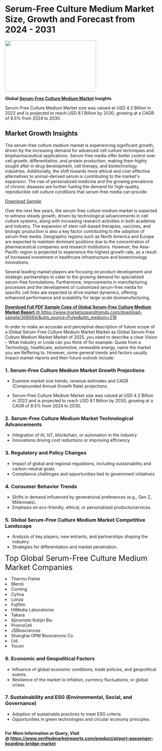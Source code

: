 <H1>Serum-Free Culture Medium Market Size, Growth and Forecast from 2024 - 2031</H1><img class="aligncenter size-medium wp-image-584254" src="https://thirdeyenews.in/wp-content/uploads/2024/09/Global-Market-Research-300x168.jpeg" alt="" width="300" height="168" /><p><strong>Global&nbsp;<a href="https://www.marketsizeandtrends.com/download-sample/306064/&amp;utm_source=Pulse&amp;utm_medium=218">Serum-Free Culture Medium Market</a> Insights</strong></p><p>Serum-Free Culture Medium Market size was valued at USD 4.2 Billion in 2022 and is projected to reach USD 8.1 Billion by 2030, growing at a CAGR of 8.5% from 2024 to 2030.</p><p><h2>Market Growth Insights</h2> <p>The serum-free culture medium market is experiencing significant growth, driven by the increasing demand for advanced cell culture techniques and biopharmaceutical applications. Serum-free media offer better control over cell growth, differentiation, and protein production, making them highly sought after in drug development, cell therapy, and biotechnology industries. Additionally, the shift towards more ethical and cost-effective alternatives to animal-derived serum is contributing to the market's expansion. The rise of personalized medicine and the growing prevalence of chronic diseases are further fueling the demand for high-quality, reproducible cell culture conditions that serum-free media can provide.</p> <p><a href="#">Download Sample</a></p> <p>Over the next few years, the serum-free culture medium market is expected to witness steady growth, driven by technological advancements in cell culture systems, along with increasing research activities in both academia and industry. The expansion of stem cell-based therapies, vaccines, and biologic production is also a key factor contributing to the adoption of serum-free media. Geographic regions such as North America and Europe are expected to maintain dominant positions due to the concentration of pharmaceutical companies and research institutions. However, the Asia-Pacific region is projected to experience the highest growth rate, as a result of increased investment in healthcare infrastructure and biotechnology innovations.</p> <p>Several leading market players are focusing on product development and strategic partnerships to cater to the growing demand for specialized serum-free formulations. Furthermore, improvements in manufacturing processes and the development of customized serum-free media for specific cell lines are expected to drive market dynamics, offering enhanced performance and scalability for large-scale biomanufacturing.</p> <p><a href="#"></p><p><span class=""><strong>Download Full PDF Sample Copy of Global Serum-Free Culture Medium Market Report</strong> @ <a href="https://www.marketsizeandtrends.com/download-sample/306064/&amp;utm_source=Pulse&amp;utm_medium=218" target="_blank">https://www.marketsizeandtrends.com/download-sample/306064/&amp;utm_source=Pulse&amp;utm_medium=218</a></span></p><p>In order to make an accurate and perceptive description of future scope of a Global&nbsp;Serum-Free Culture Medium Market Market as Global&nbsp;Serum-Free Culture Medium Market Market of 2025, you need to describe a clear Vision &ndash; What Industry or Linda can you think of for example: Quote from a Technology, healthcare, automotive, renewable energy, name the market you are Reffering to. However, some general trends and factors usually impact market reports and their future outlook include:</p><h3>1.&nbsp;<strong>Serum-Free Culture Medium Market Growth Projections</strong></h3><ul><li>Examine market size trends, revenue estimates and CAGR (Compounded Annual Growth Rate) projections.</li><li><p>Serum-Free Culture Medium Market size was valued at USD 4.2 Billion in 2022 and is projected to reach USD 8.1 Billion by 2030, growing at a CAGR of 8.5% from 2024 to 2030.</p></li></ul><h3>2.&nbsp;<strong>Serum-Free Culture Medium Market Technological Advancements</strong></h3><ul><li>Integration of AI, IoT, blockchain, or automation in the industry.</li><li>Innovations driving cost reductions or improving efficiency.</li></ul><h3>3.&nbsp;<strong>Regulatory and Policy Changes</strong></h3><ul><li>Impact of global and regional regulations, including sustainability and carbon-neutral goals.</li><li>Compliance challenges and opportunities tied to government initiatives.</li></ul><h3>4.&nbsp;<strong>Consumer Behavior Trends</strong></h3><ul><li>Shifts in demand influenced by generational preferences (e.g., Gen Z, Millennials).</li><li>Emphasis on eco-friendly, ethical, or personalized products/services.</li></ul><h3>5.&nbsp;<strong>Global Serum-Free Culture Medium Market Competitive Landscape</strong></h3><ul><li>Analysis of key players, new entrants, and partnerships shaping the industry.</li><li>Strategies for differentiation and market penetration.</li></ul><p data-pm-slice="1 1 []"><span style="color: inherit; font-family: inherit; font-size: 25px;">Top Global Serum-Free Culture Medium Market Companies</span></p><div class="" data-test-id=""><p><li>Thermo Fisher</li><li> Merck</li><li> Corning</li><li> Cytiva</li><li> Lonza</li><li> Fujifilm</li><li> HiMedia Laboratories</li><li> Takara</li><li> Ajinomoto Kohjin Bio</li><li> PromoCell</li><li> JSBiosciences</li><li> Shanghai OPM Biosciences Co.</li><li> Ltd.</li><li> Yocon</li></p></div><h3>6.&nbsp;<strong>Economic and Geopolitical Factors</strong></h3><ul><li>Influence of global economic conditions, trade policies, and geopolitical events.</li><li>Resilience of the market to inflation, currency fluctuations, or global crises.</li></ul><h3>7.&nbsp;<strong>Sustainability and ESG (Environmental, Social, and Governance)</strong></h3><ul><li>Adoption of sustainable practices to meet ESG criteria.</li><li>Opportunities in green technologies and circular economy principles.</li></ul><h2><strong style="font-size: 14px;">For More Information or Query, Visit @&nbsp;</strong><a style="background-color: #ffffff; font-size: 14px;" href="https://www.marketsizeandtrends.com/report/serum-free-culture-medium-market/" target="_blank">https://www.verifiedmarketreports.com/product/airport-passenger-boarding-bridge-market</a></h2>
